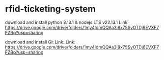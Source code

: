 # rfid-ticketing-system

download and install python 3.13.1 & nodejs LTS v22.13.1
Link: https://drive.google.com/drive/folders/1my4ldmQQAa3i8x75SyOTDj6EVXF7FZBp?usp=sharing

download and install Git
Link: Link: https://drive.google.com/drive/folders/1my4ldmQQAa3i8x75SyOTDj6EVXF7FZBp?usp=sharing
